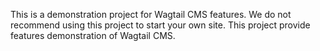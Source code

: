 
This is a demonstration project for Wagtail CMS features. We do not recommend using this project to start your own site. This project provide features demonstration of Wagtail CMS.
